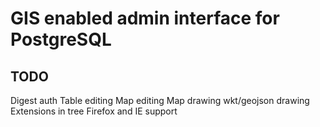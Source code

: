 # GIS enabled admin interface for PostgreSQL

## TODO
Digest auth
Table editing
Map editing
Map drawing wkt/geojson drawing
Extensions in tree
Firefox and IE support


